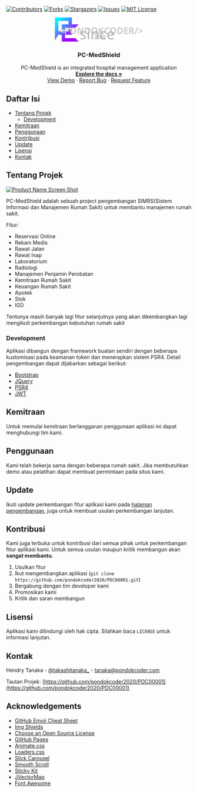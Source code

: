 [![Contributors][contributors-shield]][contributors-url]
[![Forks][forks-shield]][forks-url]
[![Stargazers][stars-shield]][stars-url]
[![Issues][issues-shield]][issues-url]
[![MIT License][license-shield]][license-url]

<p align="center">
  <a href="https://github.com/pondokcoder2020/PDC00001">
    <img src="images/pondokcoder1280.svg" alt="Logo" width="240">
  </a>
  
  <h3 align="center">PC-MedShield</h3>

  <p align="center">
    PC-MedShield is an integrated hospital management application
    <br />
    <a href="https://github.com/pondokcoder2020/PDC00001"><strong>Explore the docs »</strong></a>
    <br />
    <a href="https://simrsv2.pondokcoder.com/client/">View Demo</a>
    ·
    <a href="https://github.com/pondokcoder2020/PDC00001/issues">Report Bug</a>
    ·
    <a href="https://github.com/pondokcoder2020/PDC00001/issues/new">Request Feature</a>
  </p>
</p>



<!-- TABLE OF CONTENTS -->
## Daftar Isi

* [Tentang Projek](#tentang-projek)
  * [Development](#development)
* [Kemitraan](#kemitraan)
* [Penggunaan](#penggunaan)
* [Kontribusi](#kontribusi)
* [Update](#update)
* [Lisensi](#lisensi)
* [Kontak](#kontak)



<!-- ABOUT THE PROJECT -->
## Tentang Projek

[![Product Name Screen Shot][product-screenshot]](https://example.com)

PC-MedShield adalah sebuah project pengembangan SIMRS(Sistem Informasi dan Manajemen Rumah Sakit) untuk membantu manajemen rumah sakit.

Fitur:
* Reservasi Online
* Rekam Medis
* Rawat Jalan
* Rawat Inap
* Laboratorium
* Radiologi
* Manajemen Penjamin Perobatan
* Kemitraan Rumah Sakit
* Keuangan Rumah Sakit
* Apotek
* Stok
* IGD

Tentunya masih banyak lagi fitur selanjutnya yang akan dikembangkan lagi mengikuti perkembangan kebutuhan rumah sakit

### Development
Aplikasi dibangun dengan framework buatan sendiri dengan beberapa kustomisasi pada keamanan token dan menerapkan sistem PSR4. Detail pengembangan dapat dijabarkan sebagai berikut:
* [Bootstrap](https://getbootstrap.com)
* [JQuery](https://jquery.com)
* [PSR4](https://getcomposer.org/doc/04-schema.md#psr-4)
* [JWT](https://packagist.org/packages/firebase/php-jwt)


<!-- GETTING STARTED -->
## Kemitraan

Untuk memulai kemitraan berlangganan penggunaan aplikasi ini dapat menghubungi tim kami.

<!-- USAGE EXAMPLES -->
## Penggunaan

Kami telah bekerja sama dengan beberapa rumah sakit. Jika membutuhkan demo atau pelatihan dapat membuat permintaan pada situs kami.

<!-- _For more examples, please refer to the [Documentation](https://example.com)_ -->



<!-- ROADMAP -->
## Update

Ikuti update perkembangan fitur aplikasi kami pada [halaman pengembangan](https://github.com/pondokcoder2020/PDC00001/issues), juga untuk membuat usulan perkembangan lanjutan.


<!-- CONTRIBUTING -->
## Kontribusi

Kami juga terbuka untuk kontribusi dari semua pihak untuk perkembangan fitur aplikasi kami. Untuk semua usulan maupun kritik membangun akan **sangat membantu**.

1. Usulkan fitur
2. Ikut mengembangkan aplikasi (`git clone https://github.com/pondokcoder2020/PDC00001.git`)
3. Bergabung dengan tim developer kami
4. Promosikan kami
5. Kritik dan saran membangun



<!-- LICENSE -->
## Lisensi

Aplikasi kami dilindungi oleh hak cipta. Silahkan baca `LICENSE` untuk informasi lanjutan.



<!-- CONTACT -->
## Kontak

Hendry Tanaka - [@takashitanaka_](https://twitter.com/takashitanaka_) - tanaka@pondokcoder.com

Tautan Projek: [https://github.com/pondokcoder2020/PDC00001](https://github.com/pondokcoder2020/PDC00001)



<!-- ACKNOWLEDGEMENTS -->
## Acknowledgements
* [GitHub Emoji Cheat Sheet](https://www.webpagefx.com/tools/emoji-cheat-sheet)
* [Img Shields](https://shields.io)
* [Choose an Open Source License](https://choosealicense.com)
* [GitHub Pages](https://pages.github.com)
* [Animate.css](https://daneden.github.io/animate.css)
* [Loaders.css](https://connoratherton.com/loaders)
* [Slick Carousel](https://kenwheeler.github.io/slick)
* [Smooth Scroll](https://github.com/cferdinandi/smooth-scroll)
* [Sticky Kit](http://leafo.net/sticky-kit)
* [JVectorMap](http://jvectormap.com)
* [Font Awesome](https://fontawesome.com)





<!-- MARKDOWN LINKS & IMAGES -->
<!-- https://www.markdownguide.org/basic-syntax/#reference-style-links -->
<!-- https://github.com/pondokcoder2020/PDC00001 -->
[contributors-shield]: https://img.shields.io/github/contributors/pondokcoder2020/PDC00001.svg?style=flat-square
[contributors-url]: https://github.com/pondokcoder2020/PDC00001/graphs/contributors
[forks-shield]: https://img.shields.io/github/forks/pondokcoder2020/PDC00001.svg?style=flat-square
[forks-url]: https://github.com/pondokcoder2020/PDC00001/network/members
[stars-shield]: https://img.shields.io/github/stars/pondokcoder2020/PDC00001.svg?style=flat-square
[stars-url]: https://github.com/pondokcoder2020/PDC00001/stargazers
[issues-shield]: https://img.shields.io/github/issues/pondokcoder2020/PDC00001.svg?style=flat-square
[issues-url]: https://github.com/pondokcoder2020/PDC00001/issues
[license-shield]: https://img.shields.io/github/license/pondokcoder2020/PDC00001.svg?style=flat-square
[license-url]: https://github.com/pondokcoder2020/PDC00001/blob/master/LICENSE.txt
[linkedin-shield]: https://img.shields.io/badge/-LinkedIn-black.svg?style=flat-square&logo=linkedin&colorB=555
[linkedin-url]: https://linkedin.com/in/othneildrew
[product-screenshot]: images/screenshot.png
